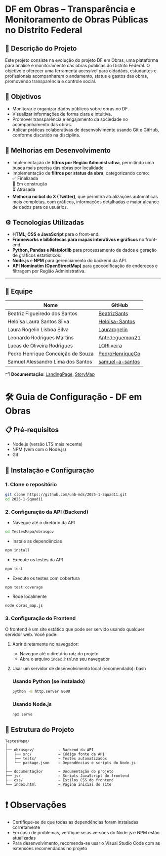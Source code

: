 # DF em Obras – Transparência e Monitoramento de Obras Públicas no Distrito Federal


## 📑 Descrição do Projeto
Este projeto consiste na evolução do projeto DF em Obras, uma plataforma para análise e monitoramento das obras públicas do Distrito Federal. O objetivo é oferecer uma ferramenta acessível para cidadãos, estudantes e profissionais acompanharem o andamento, status e gastos das obras, promovendo transparência e controle social.

## 📌 Objetivos
- Monitorar e organizar dados públicos sobre obras no DF.  
- Visualizar informações de forma clara e intuitiva.  
- Promover transparência e engajamento da sociedade no acompanhamento das obras.  
- Aplicar práticas colaborativas de desenvolvimento usando Git e GitHub, conforme discutido na disciplina.

## 🚀 Melhorias em Desenvolvimento
- Implementação de **filtros por Região Administrativa**, permitindo uma busca mais precisa das obras por localidade.
- Implementação de **filtros por status da obra**, categorizando como:  
  ✅ Finalizada  
  🚧 Em construção  
  ⏳ Atrasada  
- **Melhoria no bot do X (Twitter)**, que permitirá atualizações automáticas mais completas, com gráficos, informações detalhadas e maior alcance de dados para os usuários.

## ⚙️ Tecnologias Utilizadas
- **HTML, CSS e JavaScript** para o front-end.  
- **Frameworks e bibliotecas para mapas interativos e gráficos** no front-end.  
- **Python, Pandas e Matplotlib** para processamento de dados e geração de gráficos estatísticos.  
- **Node.js** e **NPM** para gerenciamento do backend da API.  
- **API Nominatim (OpenStreetMap)** para geocodificação de endereços e filtragem por Região Administrativa.  

---

## 👥 Equipe

| Nome | GitHub |
|------|--------|
| Beatriz Figueiredo dos Santos | [BeatrizSants](https://github.com/BeatrizSants) |
| Heloisa Laura Santos Silva | [Heloisa-Santos](https://github.com/Heloisa-Santos) |
| Laura Rogelin Lisboa Silva | [Laurarogelin](https://github.com/laurarogelin) |
| Leonardo Rodrigues Martins | [Antedeguemon21](https://github.com/Antedeguemon21) |
| Lucas de Oliveira Rodrigues | [LORliveira](https://github.com/LORliveira) |
| Pedro Henrique Conceição de Souza | [PedroHenriqueCo](https://github.com/PedroHenriqueCo) |
| Samuel Alessandro Lima dos Santos | [samuel-a-santos](https://github.com/samuel-a-santos) |

🗂️ **Documentação**: [LandingPage](https://unb-mds.github.io/DFemObras-2025.1/index.html), [StoryMap](https://miro.com/app/board/uXjVI47Atug=/)

# 🛠 Guia de Configuração - DF em Obras

## 📋 Pré-requisitos
- Node.js (versão LTS mais recente)  
- NPM (vem com o Node.js)  
- Git  

## 🚀 Instalação e Configuração

### 1. Clone o repositório
```bash
git clone https://github.com/unb-mds/2025-1-Squad11.git
cd 2025-1-Squad11
```

### 2. Configuração da API (Backend)

- Navegue até o diretório da API

```bash
cd TestesMapa/obrasgov
```

- Instale as dependências

```bash
npm install
```

- Execute os testes da API

```bash
npm test
```

- Execute os testes com cobertura

```bash
npm test:coverage
```

- Rode localmente

```bash
node obras_map.js
```


### 3. Configuração do Frontend

O frontend é um site estático que pode ser servido usando qualquer servidor web. Você pode:

1. Abrir diretamente no navegador:
   - Navegue até o diretório raiz do projeto
   - Abra o arquivo `index.html`no seu navegador

2. Usar um servidor de desenvolvimento local (recomendado):
   bash
   ### Usando Python (se instalado)
   ```bash
   python -m http.server 8000
   ```

   ### Usando Node.js
    ```bash
   npx serve
     ```
   


## 📁 Estrutura do Projeto

```
TestesMapa/
│
├── obrasgov/           → Backend da API
│   ├── src/            → Código fonte da API
│   ├── tests/          → Testes automatizados
│   └── package.json    → Dependências e scripts do Node.js
│
├── documentação/       → Documentação do projeto
├── js/                 → Scripts JavaScript do frontend
├── css/                → Estilos CSS do frontend
└── index.html          → Página inicial do site
```



# ❗ Observações

- Certifique-se de que todas as dependências foram instaladas corretamente
- Em caso de problemas, verifique se as versões do Node.js e NPM estão atualizadas
- Para desenvolvimento, recomenda-se usar o Visual Studio Code com as extensões recomendadas no projeto





 



